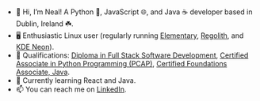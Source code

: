 - 👋 Hi, I’m Neal! A Python 🐍, JavaScript 🌐, and Java ☕ developer based in Dublin, Ireland ☘️.
- :desktop_computer: Enthusiastic Linux user (regularly running [Elementary](https://elementary.io/), [Regolith](https://regolith-linux.org/), and [KDE Neon](https://neon.kde.org/)).
- 📜 Qualifications: [Diploma in Full Stack Software Development](https://www.credential.net/3f87a2f2-3d4e-4455-b0ec-904135c8a890), [Certified Associate in Python Programming (PCAP)](https://www.credly.com/badges/9eb8e5d3-d7ae-4568-b59e-d7beecba0bc0/linked_in), [Certified Foundations Associate, Java](https://www.credly.com/badges/e40e8331-bf8a-43d8-a363-4dd2acf99799/linked_in).
- 📖 Currently learning React and Java.
- 📫 You can reach me on [LinkedIn](https://www.linkedin.com/in/nealbrophy/).

<!---
nealbrophy/nealbrophy is a ✨ special ✨ repository because its `README.md` (this file) appears on your GitHub profile.
You can click the Preview link to take a look at your changes.
--->
